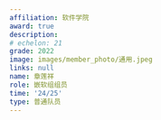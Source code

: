 ```yaml
---
affiliation: 软件学院
award: true
description: 
# echelon: 21
grade: 2022
image: images/member_photo/通用.jpeg
links: null
name: 章莲祥
role: 嵌软组组员
time: '24/25'
type: 普通队员
---
```


